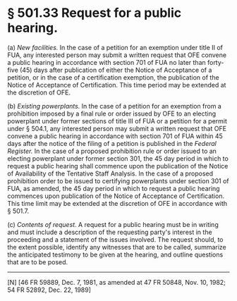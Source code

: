 # § 501.33   Request for a public hearing.

(a) *New facilities.* In the case of a petition for an exemption under title II of FUA, any interested person may submit a written request that OFE convene a public hearing in accordance with section 701 of FUA no later than forty-five (45) days after publication of either the Notice of Acceptance of a petition, or in the case of a certification exemption, the publication of the Notice of Acceptance of Certification. This time period may be extended at the discretion of OFE. 


(b) *Existing powerplants.* In the case of a petition for an exemption from a prohibition imposed by a final rule or order issued by OFE to an electing powerplant under former sections of title III of FUA or a petition for a permit under § 504.1, any interested person may submit a written request that OFE convene a public hearing in accordance with section 701 of FUA within 45 days after the notice of the filing of a petition is published in the _Federal Register._ In the case of a proposed prohibition rule or order issued to an electing powerplant under former section 301, the 45 day period in which to request a public hearing shall commence upon the publication of the Notice of Availability of the Tentative Staff Analysis. In the case of a proposed prohibition order to be issued to certifying powerplants under section 301 of FUA, as amended, the 45 day period in which to request a public hearing commences upon publication of the Notice of Acceptance of Certification. This time limit may be extended at the discretion of OFE in accordance with § 501.7.


(c) *Contents of request.* A request for a public hearing must be in writing and must include a description of the requesting party's interest in the proceeding and a statement of the issues involved. The request should, to the extent possible, identify any witnesses that are to be called, summarize the anticipated testimony to be given at the hearing, and outline questions that are to be posed.



---

[N] [46 FR 59889, Dec. 7, 1981, as amended at 47 FR 50848, Nov. 10, 1982; 54 FR 52892, Dec. 22, 1989]




